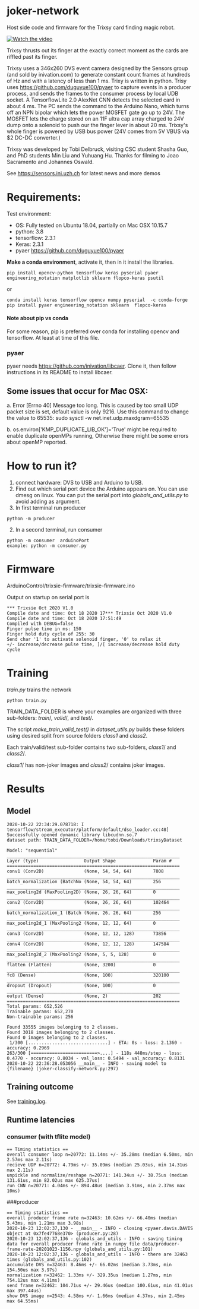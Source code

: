 # joker-network

Host side code and firmware for the Trixsy card finding magic robot.

[![Watch the video](https://img.youtube.com/vi/Y0Crn4DU17M/hqdefault.jpg)](https://youtu.be/Y0Crn4DU17M)

Trixsy thrusts out its finger at the exactly correct moment as the cards are riffled past its finger.

Trixsy uses a 346x260 DVS event camera designed by the Sensors group (and sold by inivation.com) to generate constant count frames at hundreds of Hz and with a latency of  less than 1 ms. Trixy is written in python. Trisy uses https://github.com/duguyue100/pyaer to capture events in a producer process, and sends the frames to the consumer process by local UDB socket. A TensorflowLite 2.0 AlexNet CNN detects the selected card in about 4 ms. The PC sends the command to the Arduino Nano, which turns off an NPN bipolar which lets the power MOSFET gate go up to 24V. The MOSFET lets the charge stored on an 11F ultra cap array charged to 24V dump onto a solenoid to push our the finger lever in about 20 ms. Trixsy's whole finger is powered by USB bus power (24V comes from 5V VBUS via $2 DC-DC converter.)

Trixsy was developed by Tobi Delbruck, visiting CSC student Shasha Guo, and PhD students Min Liu and Yuhuang Hu. Thanks for filming to Joao Sacramento and Johannes Oswald.

See https://sensors.ini.uzh.ch for latest news and more demos

# Requirements:
Test environment:

 - OS: Fully tested on Ubuntu 18.04, partially on Mac OSX 10.15.7 
 - python: 3.8
 - tensorflow: 2.3.1
 - Keras: 2.3.1
 - pyaer https://github.com/duguyue100/pyaer
 
 **Make a conda environment**, activate it, then in it install the libraries.
 
```
pip install opencv-python tensorflow keras pyserial pyaer engineering_notation matplotlib sklearn flopco-keras psutil
```
or
```
conda install keras tensorflow opencv numpy pyserial  -c conda-forge
pip install pyaer engineering_notation sklearn  flopco-keras
```

#### Note about pip vs conda
For some reason, pip is preferred over conda for installing opencv and tensorflow. At least at time of this file.

### pyaer
pyaer needs https://github.com/inivation/libcaer. Clone it, then follow instructions in its README to install libcaer. 



## Some issues that occur for Mac OSX:

 a. Error [Errno 40] Message too long. This is caused by too small UDP packet size is set, default value is only 9216. 
 Use this command to change the value to 65535: sudo sysctl -w net.inet.udp.maxdgram=65535

 b. os.environ['KMP_DUPLICATE_LIB_OK']='True' might be required to enable duplicate openMPs running, Otherwise
there might be some errors about openMP reported.


# How to run it?
 1. connect hardware: DVS to USB and Arduino to USB.
 1. Find out which serial port device the Arduino appears on. You can use dmesg on linux. You can put the serial port into _globals_and_utils.py_ to avoid adding as argument.
 1. In first terminal run producer
```shell script
python -m producer
```
 2. In a second terminal, run consumer
```shell script
python -m consumer  arduinoPort
example: python -m consumer.py 
```


# Firmware

ArduinoControl/trixsie-firmware/trixsie-firmware.ino

Output on startup on serial port is
```
*** Trixsie Oct 2020 V1.0
Compile date and time: Oct 18 2020 17*** Trixsie Oct 2020 V1.0
Compile date and time: Oct 18 2020 17:51:49
Compiled with DEBUG=false
Finger pulse time in ms: 150
Finger hold duty cycle of 255: 30
Send char '1' to activate solenoid finger, '0' to relax it
+/- increase/decrease pulse time, ]/[ increase/decrease hold duty cycle

```

# Training

_train.py_ trains the network  

```
python train.py
```

TRAIN_DATA_FOLDER is where your examples are organized with three sub-folders: _train_/, _valid_/, and _test_/.

The script _make_train_valid_test()_ in _dataset_utils.py_ builds these folders using desired split from source folders _class1_ and _class2_.  

Each train/valid/test sub-folder contains two sub-folders, _class1_/ and _class2_/. 

_class1_/ has non-joker images and _class2_/ contains joker images.


# Results

## Model
```
2020-10-22 22:34:29.078718: I tensorflow/stream_executor/platform/default/dso_loader.cc:48] Successfully opened dynamic library libcudnn.so.7
dataset path: TRAIN_DATA_FOLDER=/home/tobi/Downloads/trixsyDataset

Model: "sequential"
_________________________________________________________________
Layer (type)                 Output Shape              Param #   
=================================================================
conv1 (Conv2D)               (None, 54, 54, 64)        7808      
_________________________________________________________________
batch_normalization (BatchNo (None, 54, 54, 64)        256       
_________________________________________________________________
max_pooling2d (MaxPooling2D) (None, 26, 26, 64)        0         
_________________________________________________________________
conv2 (Conv2D)               (None, 26, 26, 64)        102464    
_________________________________________________________________
batch_normalization_1 (Batch (None, 26, 26, 64)        256       
_________________________________________________________________
max_pooling2d_1 (MaxPooling2 (None, 12, 12, 64)        0         
_________________________________________________________________
conv3 (Conv2D)               (None, 12, 12, 128)       73856     
_________________________________________________________________
conv4 (Conv2D)               (None, 12, 12, 128)       147584    
_________________________________________________________________
max_pooling2d_2 (MaxPooling2 (None, 5, 5, 128)         0         
_________________________________________________________________
flatten (Flatten)            (None, 3200)              0         
_________________________________________________________________
fc8 (Dense)                  (None, 100)               320100    
_________________________________________________________________
dropout (Dropout)            (None, 100)               0         
_________________________________________________________________
output (Dense)               (None, 2)                 202       
=================================================================
Total params: 652,526
Trainable params: 652,270
Non-trainable params: 256

Found 33555 images belonging to 2 classes.
Found 3018 images belonging to 2 classes.
Found 0 images belonging to 2 classes.
 1/300 [..............................] - ETA: 0s - loss: 2.1360 - accuracy: 0.2969
263/300 [=========================>....] - 118s 448ms/step - loss: 0.4770 - accuracy: 0.8034 - val_loss: 0.5494 - val_accuracy: 0.8131
2020-10-22 22:36:28.053056 __main__ - INFO - saving model to {filename} (joker-classify-network.py:297)

```

## Training outcome

See [training.log](training.log).

## Runtime latencies

### consumer (with tflite model)

```
== Timing statistics ==
overall consumer loop n=20772: 11.14ms +/- 35.28ms (median 6.50ms, min 2.57ms max 2.11s)
recieve UDP n=20772: 4.79ms +/- 35.09ms (median 25.03us, min 14.31us max 2.11s)
unpickle and normalize/reshape n=20771: 141.34us +/- 38.75us (median 131.61us, min 82.02us max 625.37us)
run CNN n=20771: 4.04ms +/- 894.48us (median 3.91ms, min 2.37ms max 10ms)
```

###producer

```
== Timing statistics ==
overall producer frame rate n=32463: 10.62ms +/- 66.40ms (median 5.43ms, min 1.21ms max 3.98s)
2020-10-23 12:02:37,130 - __main__ - INFO - closing <pyaer.davis.DAVIS object at 0x7fe47768e370> (producer.py:28)
2020-10-23 12:02:37,136 - globals_and_utils - INFO - saving timing data for overall producer frame rate in numpy file data/producer-frame-rate-20201023-1156.npy (globals_and_utils.py:101)
2020-10-23 12:02:37,136 - globals_and_utils - INFO - there are 32463 times (globals_and_utils.py:102)
accumulate DVS n=32463: 8.46ms +/- 66.02ms (median 3.73ms, min 154.50us max 3.97s)
normalization n=32462: 1.33ms +/- 329.35us (median 1.27ms, min 754.12us max 4.11ms)
send frame n=32462: 104.71us +/- 29.46us (median 100.61us, min 41.01us max 397.44us)
show DVS image n=2543: 4.58ms +/- 1.66ms (median 4.37ms, min 2.45ms max 64.55ms)
```
